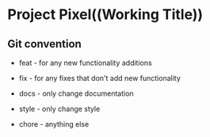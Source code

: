 # Project Pixel((Working Title))

## Git convention

- feat - for any new functionality additions

- fix - for any fixes that don't add new functionality

- docs - only change documentation

- style - only change style

- chore - anything else
